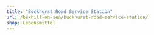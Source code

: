 ```yaml
---
title: "Buckhurst Road Service Station"
url: /bexhill-on-sea/buckhurst-road-service-station/
shop: Lebensmittel
---
```

